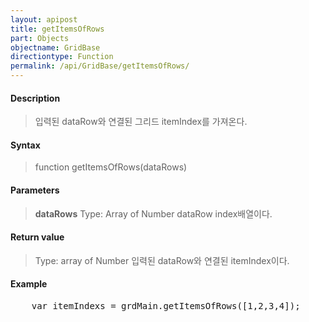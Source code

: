 ```yaml
---
layout: apipost
title: getItemsOfRows
part: Objects
objectname: GridBase
directiontype: Function
permalink: /api/GridBase/getItemsOfRows/
---
```



#### Description

> 입력된 dataRow와 연결된 그리드 itemIndex를 가져온다.

#### Syntax

> function getItemsOfRows(dataRows)

#### Parameters

> **dataRows**
> Type: Array of Number
> dataRow index배열이다.

#### Return value

> Type: array of Number
> 입력된 dataRow와 연결된 itemIndex이다.

#### Example

<pre class="prettyprint">
    var itemIndexs = grdMain.getItemsOfRows([1,2,3,4]);
</pre>
